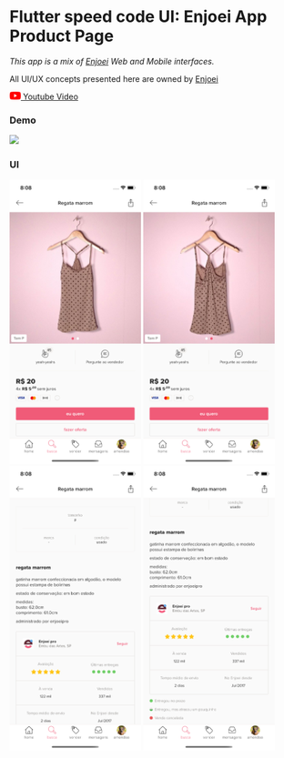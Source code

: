 # Flutter speed code UI: Enjoei App Product Page

_This app is a mix of [Enjoei](https://www.enjoei.com.br/) Web and Mobile interfaces._

All UI/UX concepts presented here are owned by [Enjoei](https://www.enjoei.com.br/)

 <a href="https://github.com/amendoa/enjoei_product_flutter_speedcode"> 
 <img height="14" src="art/images/yt.png"/> Youtube Video</a>

### Demo

<p> 
    <img height="500" src="art/images/gif0.gif">
</p>

### UI

<p> 
    <img height="500" src="art/images/print0.png">
    <img height="500" src="art/images/print1.png">
    <img height="500" src="art/images/print2.png">
    <img height="500" src="art/images/print3.png">
</p>
